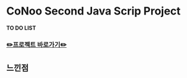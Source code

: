 # CoNoo Second Java Scrip Project

**TO DO LIST**
<br>
### **[✏️프로젝트 바로가기✏️](https://jihyoung-to-do-list.netlify.app/)**

## **느낀점**
